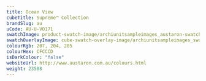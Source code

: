 ```yaml
---
title: Ocean View
cubeTitle: Supreme™ Collection
brandSlug: au
uCode: AU-U-VO171
swatchImage: product-swatch-image/archiunitsampleimages_austaron-swatch_Ocean_View.jpg
swatchOverlayImage: cube-swatch-overlay-image/archiunitsampleimages_swatch-overlay_austaron.png
colourRgb: 207, 204, 205
colourHex: CFCCCD
isDarkColour: "false"
websiteUrl: http://www.austaron.com.au/colours.html
weight: 23508
---
```

